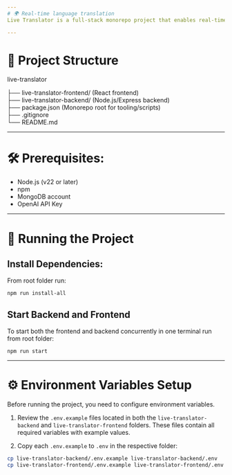 ```yaml
---
# 🌍 Real-time language translation 
Live Translator is a full-stack monorepo project that enables real-time translation. The app is split into a frontend built with React and a backend built with Node.js and TypeScript.

---
```


# 📁 Project Structure

live-translator

├── live-translator-frontend/  (React frontend)  
├── live-translator-backend/   (Node.js/Express backend)  
├── package.json               (Monorepo root for tooling/scripts)  
├── .gitignore  
└── README.md

---


# 🛠️ Prerequisites:
- Node.js (v22 or later)
- npm
- MongoDB account
- OpenAI API Key


---

# 🚀 Running the Project

## Install Dependencies:
From root folder run:

```
npm run install-all
```


## Start Backend and Frontend
To start both the frontend and backend concurrently in one terminal run from root folder:
```
npm run start
```

---

# ⚙️ Environment Variables Setup

Before running the project, you need to configure environment variables.

1. Review the `.env.example` files located in both the `live-translator-backend` and `live-translator-frontend` folders. These files contain all required variables with example values.

2. Copy each `.env.example` to `.env` in the respective folder:

```bash
cp live-translator-backend/.env.example live-translator-backend/.env
cp live-translator-frontend/.env.example live-translator-frontend/.env


